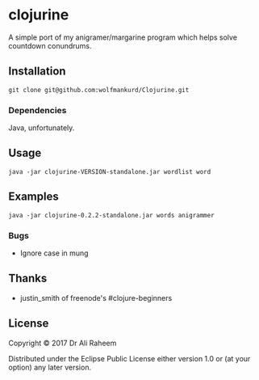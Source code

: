 # clojurine

A simple port of my anigramer/margarine program which helps solve countdown conundrums.

## Installation

```
git clone git@github.com:wolfmankurd/Clojurine.git
```

### Dependencies

Java, unfortunately.

## Usage

```
java -jar clojurine-VERSION-standalone.jar wordlist word
```

## Examples

```
java -jar clojurine-0.2.2-standalone.jar words anigrammer
```

### Bugs

* Ignore case in mung

## Thanks
* justin_smith of freenode's #clojure-beginners

## License

Copyright © 2017 Dr Ali Raheem

Distributed under the Eclipse Public License either version 1.0 or (at
your option) any later version.
